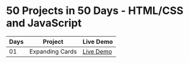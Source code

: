 # 50 Projects in 50 Days - HTML/CSS and JavaScript




| Days   | Project                                     | Live Demo                                                       |
| ------ | --------------------------------------------| ----------------------------------------------------------------|
| 01     | Expanding Cards                             | [Live Demo](https://expending-cards.netlify.app/)               |
